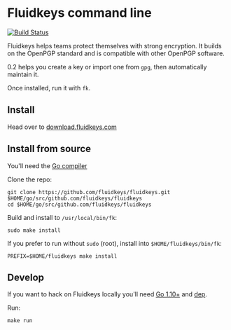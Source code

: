 # Fluidkeys command line

[![Build Status](https://travis-ci.org/fluidkeys/fluidkeys.svg?branch=master)](https://travis-ci.org/fluidkeys/fluidkeys)

Fluidkeys helps teams protect themselves with strong encryption. It builds on the OpenPGP standard and is compatible with other OpenPGP software.

0.2 helps you create a key or import one from `gpg`, then automatically maintain it.

Once installed, run it with `fk`.

## Install

Head over to [download.fluidkeys.com](https://download.fluidkeys.com)

## Install from source

You'll need the [Go compiler](https://golang.org/dl/)

Clone the repo:

```
git clone https://github.com/fluidkeys/fluidkeys.git $HOME/go/src/github.com/fluidkeys/fluidkeys
cd $HOME/go/src/github.com/fluidkeys/fluidkeys
```

Build and install to `/usr/local/bin/fk`:

```
sudo make install
```

If you prefer to run without `sudo` (root), install into `$HOME/fluidkeys/bin/fk`:

```
PREFIX=$HOME/fluidkeys make install
```

## Develop

If you want to hack on Fluidkeys locally you'll need [Go 1.10+](https://golang.org/dl/) and [dep](https://github.com/golang/dep#installation).

Run:

```
make run
```
